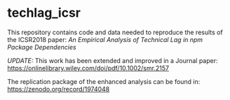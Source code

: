 # techlag_icsr

This repository contains code and data needed to reproduce the results of the ICSR2018 paper: *An Empirical Analysis of Technical Lag in npm Package Dependencies*

*UPDATE:* This work has been extended and improved in a Journal paper: https://onlinelibrary.wiley.com/doi/pdf/10.1002/smr.2157

The replication package of the enhanced analysis can be found in: https://zenodo.org/record/1974048
